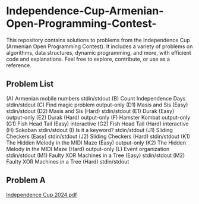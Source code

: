 # Independence-Cup-Armenian-Open-Programming-Contest-
This repository contains solutions to problems from the Independence Cup (Armenian Open Programming Contest). It includes a variety of problems on algorithms, data structures, dynamic programming, and more, with efficient code and explanations. Feel free to explore, contribute, or use as a reference.
## Problem List

(A) Armenian mobile numbers stdin/stdout
(B) Count Independence Days stdin/stdout
(C) Find magic problem output-only
(D1) Masis and Sis (Easy) stdin/stdout
(D2) Masis and Sis (Hard) stdin/stdout
(E1) Durak (Easy) output-only
(E2) Durak (Hard) output-only
(F) Hamster Kombat output-only
(G1) Fish Head Tail (Easy) interactive
(G2) Fish Head Tail (Hard) interactive
(H) Sokoban stdin/stdout
(I) Is it a keyword? stdin/stdout
(J1) Sliding Checkers (Easy) stdin/stdout
(J2) Sliding Checkers (Hard) stdin/stdout
(K1) The Hidden Melody in the MIDI Maze (Easy) output-only
(K2) The Hidden Melody in the MIDI Maze (Hard) output-only
(L) Event organization stdin/stdout
(M1) Faulty XOR Machines in a Tree (Easy) stdin/stdout
(M2) Faulty XOR Machines in a Tree (Hard) stdin/stdout

## Problem A
[Independence Cup 2024.pdf](https://github.com/user-attachments/files/17732740/Independence.Cup.2024.pdf)

